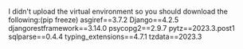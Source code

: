 I didn't upload the virtual environment so you should download the following:(pip freeze)
asgiref==3.7.2
Django==4.2.5
djangorestframework==3.14.0
psycopg2==2.9.7
pytz==2023.3.post1
sqlparse==0.4.4
typing_extensions==4.7.1
tzdata==2023.3
